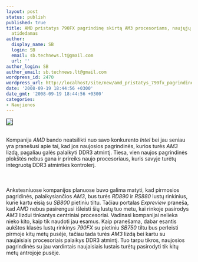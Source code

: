 ```yaml
---
layout: post
status: publish
published: true
title: AMD pristatys 790FX pagrindinę skirtą AM3 procesoriams, naujųjų lustų pasirodymas
  atidedamas
author:
  display_name: SB
  login: SB
  email: sb.technews.lt@gmail.com
  url: ''
author_login: SB
author_email: sb.technews.lt@gmail.com
wordpress_id: 2470
wordpress_url: http://localhost/site/new/amd_pristatys_790fx_pagrindine_skirta_am3_procesoriams__naujuju_lustu_pasirodymas_atidedamas/
date: '2008-09-19 18:44:56 +0300'
date_gmt: '2008-09-19 18:44:56 +0300'
categories:
- Naujienos
---
```

<div class="imgright"><img src="http://tbn0.google.com/images?q=tbn:_0ECYAIeTMmy9M:http://www.techspot.com/articles-info/81/images/Image_02.jpg" border="1"></div>
<p><br>Kompanija <i>AMD</i> bando neatsilikti nuo savo konkurento <i>Intel</i> bei jau seniau yra pranešusi apie tai, kad jos naujosios pagrindinės, kurios turės <i>AM3</i> lizdą, pagaliau galės palaikyti DDR3 atmintį. Tiesa, vien naujos pagrindinės plokštės nebus gana ir prireiks naujo procesoriaus, kuris savyje turėtų integruotą DDR3 atminties kontrolerį.<br />
<br><br />
<br>Ankstesniuose kompanijos planuose buvo galima matyti, kad pirmosios pagridinės, palaikysiančios <i>AM3</i>, bus turės <i>RD890</i> ir <i>RS880</i> lustų rinkinius, kurie kartu eisią su <i>SB800</i> pietiniu tiltu. Tačiau portalas <i>Expreview</i> praneša, kad <i>AMD</i> nebus pasirengusi išleisti šių lustų tuo metu, kai rinkoje pasirodys <i>AM3</i> lizdui tinkantys centriniai procesoriai. Vadinasi kompanijai nelieka nieko kito, kaip tik naudoti jau esamus. Kaip pranešama, dabar esantis aukštos klasės lustų rinkinys <i>790FX</i> su pietiniu <i>SB750</i> tiltu bus perleisti pirmoje kitų metų pusėje, tačiau tada turės <i>AM3</i> lizdą bei kartu su naujaisiais procesoriais palaikys DDR3 atmintį. Tuo tarpu tikros, naujosios pagrindinės su jau vardintais naujaisiais lustais turėtų pasirodyti tik kitų metų antrojoje pusėje.<br />
<br><br />
<br><br />
<br></p>
